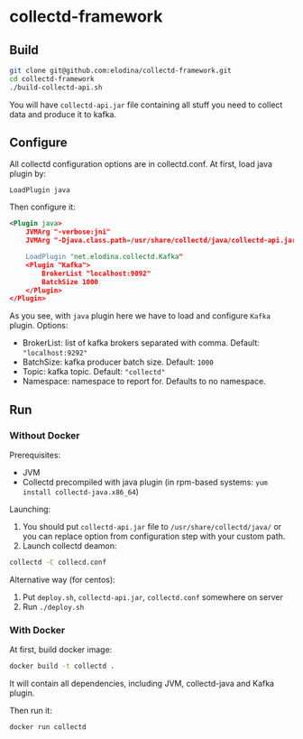 # collectd-framework

## Build
```bash
git clone git@github.com:elodina/collectd-framework.git
cd collectd-framework
./build-collectd-api.sh
```

You will have `collectd-api.jar` file containing all stuff you need to collect data and produce it to kafka.

## Configure
All collectd configuration options are in collectd.conf. At first, load java plugin by:
```
LoadPlugin java
```
Then configure it:
```xml
<Plugin java>
    JVMArg "-verbose:jni"
    JVMArg "-Djava.class.path=/usr/share/collectd/java/collectd-api.jar"

    LoadPlugin "net.elodina.collectd.Kafka"
    <Plugin "Kafka">
        BrokerList "localhost:9092"
        BatchSize 1000
    </Plugin>
</Plugin>
```

As you see, with `java` plugin here we have to load and configure `Kafka` plugin. Options:
- BrokerList: list of kafka brokers separated with comma. Default: `"localhost:9292"`
- BatchSize: kafka producer batch size. Default: `1000`
- Topic: kafka topic. Default: `"collectd"`
- Namespace: namespace to report for. Defaults to no namespace.

## Run

### Without Docker

Prerequisites:
- JVM
- Collectd precompiled with java plugin (in rpm-based systems: `yum install collectd-java.x86_64`)

Launching:

1. You should put `collectd-api.jar` file to `/usr/share/collectd/java/` or you can replace option from configuration step with your custom path.
2. Launch collectd deamon:
```bash
collectd -C collecd.conf
```

Alternative way (for centos):

1. Put `deploy.sh`, `collectd-api.jar`, `collectd.conf` somewhere on server
2. Run `./deploy.sh`

### With Docker
At first, build docker image:
```bash
docker build -t collectd .
```

It will contain all dependencies, including JVM, collectd-java and Kafka plugin.

Then run it:
```
docker run collectd
```
